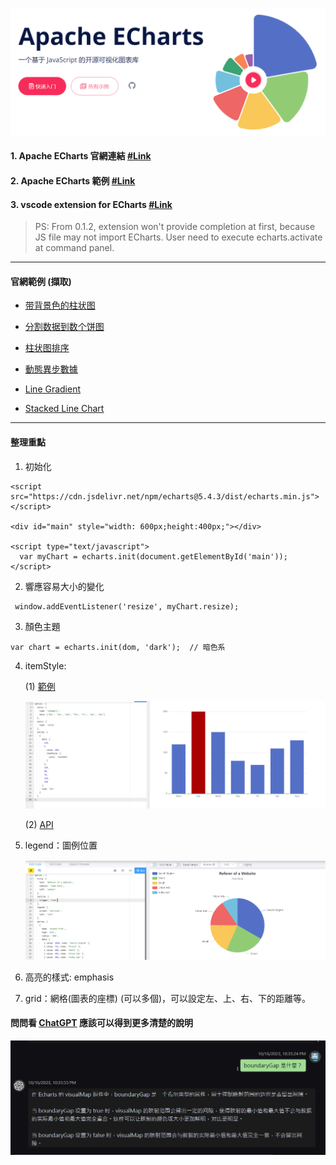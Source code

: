 
![Alt text](image.png)

#### 1. Apache ECharts 官網連結 [#Link](https://echarts.apache.org/)

#### 2. Apache ECharts 範例 [#Link](https://echarts.apache.org/examples/zh/index.html#chart-type-pie)

#### 3. vscode extension for ECharts [#Link](https://marketplace.visualstudio.com/items?itemName=susiwen8.vscode-echarts-extension)

  > PS: From 0.1.2, extension won't provide completion at first, because JS file may not import ECharts. User need to execute echarts.activate at command panel.

---

#### 官網範例 (擷取)

* [带背景色的柱状图](https://echarts.apache.org/examples/zh/index.html#chart-type-bar)

* [分割数据到数个饼图](https://echarts.apache.org/examples/zh/editor.html?c=data-transform-multiple-pie)

* [柱状图排序](https://echarts.apache.org/examples/zh/editor.html?c=data-transform-sort-bar)

* [動態異步數據](https://echarts.apache.org/handbook/zh/how-to/data/dynamic-data)

* [Line Gradient](https://echarts.apache.org/examples/en/editor.html?c=line-gradient)

* [Stacked Line Chart](https://echarts.apache.org/examples/en/editor.html?c=line-stack)

---

#### 整理重點

1. 初始化

```
<script src="https://cdn.jsdelivr.net/npm/echarts@5.4.3/dist/echarts.min.js"></script>

<div id="main" style="width: 600px;height:400px;"></div>

<script type="text/javascript">
  var myChart = echarts.init(document.getElementById('main'));
</script>
```

2. 響應容易大小的變化

```
 window.addEventListener('resize', myChart.resize);
```

3. 顏色主題

```
var chart = echarts.init(dom, 'dark');  // 暗色系
```
4. itemStyle: 

    (1) [範例](https://echarts.apache.org/examples/zh/editor.html?c=bar-data-color)

    ![Alt text](image-1.png)

    (2) [API](https://echarts.apache.org/en/option.html#series-bar.itemStyle)

5. legend：圖例位置

    ![Alt text](image-2.png)

6. 高亮的樣式: emphasis


7. grid：網格(圖表的座標) (可以多個)，可以設定左、上、右、下的距離等。




####  問問看 [ChatGPT](https://chatgptlogin.ai/chat/) 應該可以得到更多清楚的說明

![Alt text](image-3.png)